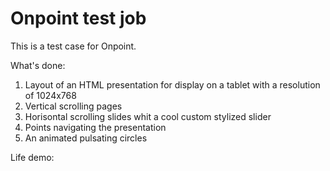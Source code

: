 # Onpoint test job

This is a test case for Onpoint.

What's done:
1. Layout of an HTML presentation for display on a tablet with a resolution of 1024x768
2. Vertical scrolling pages
3. Horisontal scrolling slides whit a cool custom stylized slider
4. Points navigating the presentation
5. An animated pulsating circles

Life demo: 

